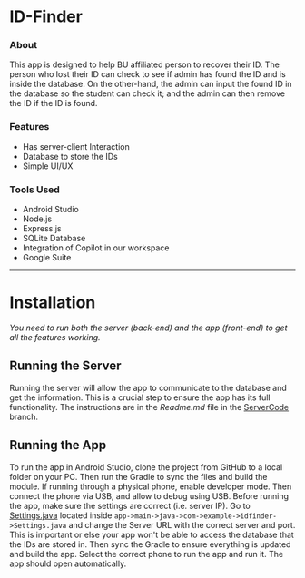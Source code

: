 # ID-Finder
### About
This app is designed to help BU affiliated person to recover their ID. The person who lost their ID can check to see if admin has found the ID and is inside the database. On the other-hand, the admin can input the found ID in the database so the student can check it; and the admin can then remove the ID if the ID is found.

### Features
- Has server-client Interaction
- Database to store the IDs
- Simple UI/UX
### Tools Used
- Android Studio
- Node.js
- Express.js
- SQLite Database
- Integration of Copilot in our workspace
- Google Suite

---
# Installation 
_You need to run both the server (back-end) and the app (front-end) to get all the features working._

## Running the Server
Running the server will allow the app to communicate to the database and get the information. This is a crucial step to ensure the app has its full functionality. The instructions are in the *Readme.md* file in the [ServerCode](https://github.com/HudsonReynolds2/ID-Finder/tree/ServerCode) branch. 

## Running the App
To run the app in Android Studio, clone the project from GitHub to a local folder on your PC. Then run the Gradle to sync the files and build the module. If running through a physical phone, enable developer mode. Then connect the phone via USB, and allow to debug using USB. Before running the app, make sure the settings are correct (i.e. server IP). Go to [Settings.java](https://github.com/HudsonReynolds2/ID-Finder/blob/master/app/src/main/java/com/example/idfinder/Settings.java) located inside `app->main->java->com->example->idfinder->Settings.java` and change the Server URL with the correct server and port. This is important or else your app won't be able to access the database that the IDs are stored in. Then sync the Gradle to ensure everything is updated and build the app. Select the correct phone to run the app and run it. The app should open automatically.

